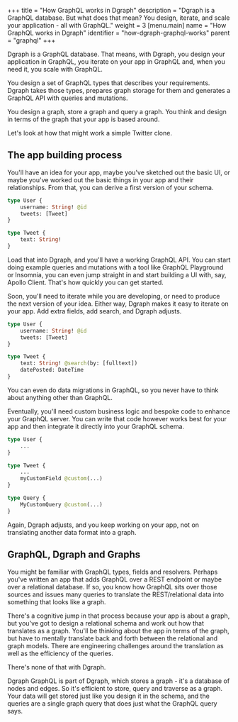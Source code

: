+++
title = "How GraphQL works in Dgraph"
description = "Dgraph is a GraphQL database. But what does that mean? You design, iterate, and scale your application - all with GraphQL."
weight = 3
[menu.main]
  name = "How GraphQL works in Dgraph"
  identifier = "how-dgraph-graphql-works"
  parent = "graphql"
+++

Dgraph is a GraphQL database.  That means, with Dgraph, you design your application in GraphQL, you iterate on your app in GraphQL and, when you need it, you scale with GraphQL.  

You design a set of GraphQL types that describes your requirements.  Dgraph takes those types, prepares graph storage for them and generates a GraphQL API with queries and mutations.

You design a graph, store a graph and query a graph.  You think and design in terms of the graph that your app is based around.

Let's look at how that might work a simple Twitter clone.

## The app building process

You'll have an idea for your app, maybe you've sketched out the basic UI, or maybe you've worked out the basic things in your app and their relationships.  From that, you can derive a first version of your schema.

```graphql
type User {
    username: String! @id
    tweets: [Tweet]
}

type Tweet {
    text: String!
}
```

Load that into Dgraph, and you'll have a working GraphQL API.  You can start doing example queries and mutations with a tool like GraphQL Playground or Insomnia, you can even jump straight in and start building a UI with, say, Apollo Client.  That's how quickly you can get started.

Soon, you'll need to iterate while you are developing, or need to produce the next version of your idea.  Either way, Dgraph makes it easy to iterate on your app.  Add extra fields, add search, and Dgraph adjusts.

```graphql
type User {
    username: String! @id
    tweets: [Tweet]
}

type Tweet {
    text: String! @search(by: [fulltext])
    datePosted: DateTime
}
```

You can even do data migrations in GraphQL, so you never have to think about anything other than GraphQL.

Eventually, you'll need custom business logic and bespoke code to enhance your GraphQL server.  You can write that code however works best for your app and then integrate it directly into your GraphQL schema.

```graphql
type User {
    ...
}

type Tweet {
    ...
    myCustomField @custom(...)
}

type Query {
    MyCustomQuery @custom(...)
}
```

Again, Dgraph adjusts, and you keep working on your app, not on translating another data format into a graph.

## GraphQL, Dgraph and Graphs

You might be familiar with GraphQL types, fields and resolvers.  Perhaps you've written an app that adds GraphQL over a REST endpoint or maybe over a relational database.  If so, you know how GraphQL sits over those sources and issues many queries to translate the REST/relational data into something that looks like a graph.  

There's a cognitive jump in that process because your app is about a graph, but you've got to design a relational schema and work out how that translates as a graph.  You'll be thinking about the app in terms of the graph, but have to mentally translate back and forth between the relational and graph models.  There are engineering challenges around the translation as well as the efficiency of the queries.  

There's none of that with Dgraph.  

Dgraph GraphQL is part of Dgraph, which stores a graph - it's a database of nodes and edges.  So it's efficient to store, query and traverse as a graph.  Your data will get stored just like you design it in the schema, and the queries are a single graph query that does just what the GraphQL query says.
